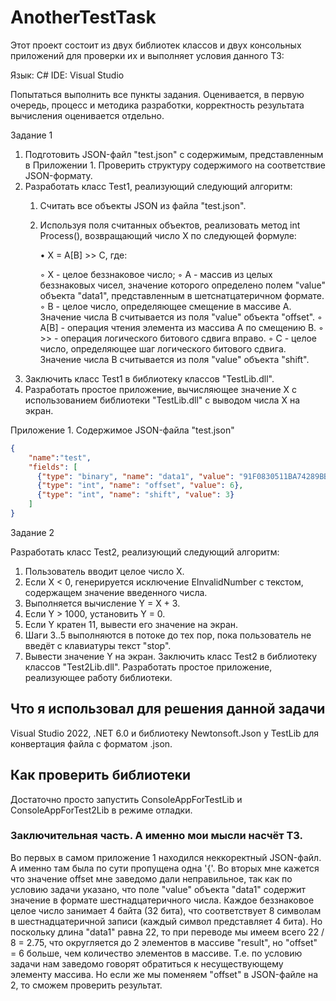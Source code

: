 # AnotherTestTask

Этот проект состоит из двух библиотек классов и двух консольных приложений для проверки их и выполняет условия данного ТЗ:

Язык: C#
IDE: Visual Studio

Попытаться выполнить все пункты задания. Оценивается, в первую очередь, процесс и методика разработки, корректность результата вычисления оценивается отдельно.

Задание 1

1.	Подготовить JSON-файл "test.json" с содержимым, представленным в Приложении 1. Проверить структуру содержимого на соответствие JSON-формату.
2.	Разработать класс Test1, реализующий следующий алгоритм:
       1. Считать все объекты JSON из файла "test.json".
       2. Используя поля считанных объектов, реализовать метод int Process(), возвращающий число X по следующей формуле:
          
          • X = A[B] >> C, где:
          
    	    ◦ X - целое беззнаковое число;
    	    ◦ A - массив из целых беззнаковых чисел, значение которого определено полем "value" объекта "data1", представленным в шетснатцатеричном формате.
    	    ◦ B - целое число, определяющее смещение в массиве A. Значение числа B считывается из поля "value" объекта "offset".
    	    ◦ A[B] - операция чтения элемента из массива A по смещению B.
    	    ◦ >> - операция логического битового сдвига вправо.
    	    ◦ С - целое число, определяющее шаг логического битового сдвига. Значение числа B считывается из поля "value" объекта "shift".
4.	Заключить класс Test1 в библиотеку классов "TestLib.dll".
5.	Разработать простое приложение, вычисляющее значение X с использованием библиотеки "TestLib.dll" с выводом числа X на экран.

Приложение 1. Содержимое JSON-файла "test.json"

```json
{
    "name":"test",
    "fields": [
      {"type": "binary", "name": "data1", "value": "91F0830511BA74289BB00162"},
      {"type": "int", "name": "offset", "value": 6},
      {"type": "int", "name": "shift", "value": 3}
    ]
}
```

Задание 2

Разработать класс Test2, реализующий следующий алгоритм:
1.	Пользователь вводит целое число X.
2.	Если X < 0, генерируется исключение EInvalidNumber с текстом, содержащем значение введенного числа.
3.	Выполняется вычисление Y = X + 3.
4.	Если Y > 1000, установить Y = 0.
5.	Если Y кратен 11, вывести его значение на экран.
6.	Шаги 3..5 выполняются в потоке до тех пор, пока пользователь не введёт с клавиатуры текст "stop".
7.	Вывести значение Y на экран.
Заключить класс Test2 в библиотеку классов "Test2Lib.dll".
Разработать простое приложение, реализующее работу библиотеки.

## Что я использовал для решения данной задачи

Visual Studio 2022, .NET 6.0 и библиотеку Newtonsoft.Json у TestLib для конвертация файла с форматом .json.

## Как проверить библиотеки

Достаточно просто запустить ConsoleAppForTestLib и ConsoleAppForTest2Lib в режиме отладки.

### Заключительная часть. А именно мои мысли насчёт ТЗ.

Во первых в самом приложение 1 находился неккоректный JSON-файл. А именно там была по сути пропущена одна '{'.
Во вторых мне кажется что значение offset мне заведомо дали неправильное, так как по условию задачи указано, что поле "value" объекта "data1" содержит значение в формате шестнадцатеричного числа. Каждое беззнаковое целое число занимает 4 байта (32 бита), что соответствует 8 символам в шестнадцатеричной записи (каждый символ представляет 4 бита). Но поскольку длина "data1" равна 22, то при переводе мы имеем всего 22 / 8 = 2.75, что округляется до 2 элементов в массиве "result", но "offset" = 6 больше, чем количество элементов в массиве. Т.е. по условию задачи нам заведомо говорят обратиться к несуществующему элементу массива. Но если же мы поменяем "offset" в JSON-файле на 2, то сможем проверить результат.

